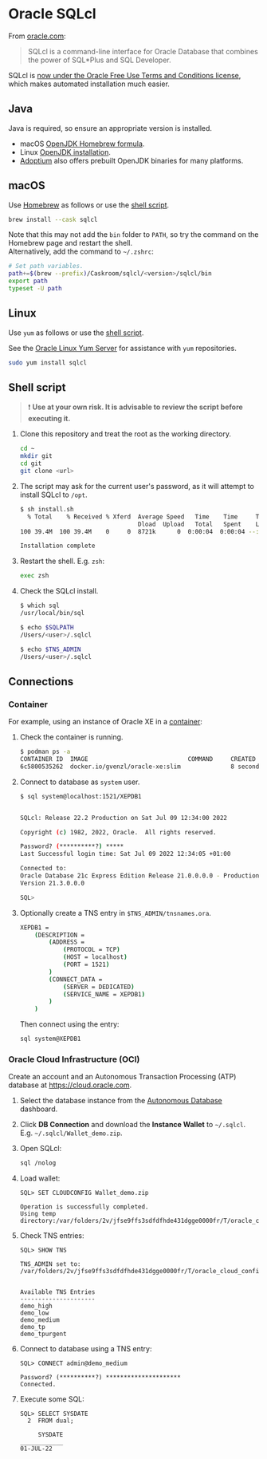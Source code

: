 # Oracle SQLcl

From [oracle.com](https://www.oracle.com/database/technologies/appdev/sqlcl/sqlcl-faq.html):
> SQLcl is a command-line interface for Oracle Database that combines the power of SQL*Plus and SQL Developer.

SQLcl is [now under the Oracle Free Use Terms and Conditions license](https://blogs.oracle.com/database/post/sqlcl-now-under-the-oracle-free-use-terms-and-conditions-license), which makes automated installation much easier.

## Java

Java is required, so ensure an appropriate version is installed.

* macOS [OpenJDK Homebrew formula](https://formulae.brew.sh/formula/openjdk).
* Linux [OpenJDK installation](https://openjdk.org/install/).
* [Adoptium](https://adoptium.net) also offers prebuilt OpenJDK binaries for many platforms.

## macOS

Use [Homebrew](https://formulae.brew.sh/cask/sqlcl) as follows or use the [shell script](#shell-script).

```sh
brew install --cask sqlcl
```

Note that this may not add the `bin` folder to `PATH`, so try the command on the Homebrew page and restart the shell.\
Alternatively, add the command to `~/.zshrc`:

```sh
# Set path variables.
path+=$(brew --prefix)/Caskroom/sqlcl/<version>/sqlcl/bin
export path
typeset -U path
```

## Linux

Use `yum` as follows or use the [shell script](#shell-script).

See the [Oracle Linux Yum Server](https://yum.oracle.com/getting-started.html#installing-software-from-oracle-linux-yum-server) for assistance with `yum` repositories.

```sh
sudo yum install sqlcl
```

## Shell script

> ❗ **Use at your own risk. It is advisable to review the script before executing it.**

1. Clone this repository and treat the root as the working directory.

   ```sh
   cd ~
   mkdir git
   cd git
   git clone <url>
   ```

1. The script may ask for the current user's password, as it will attempt to install SQLcl to `/opt`.

   ```sh
   $ sh install.sh
     % Total    % Received % Xferd  Average Speed   Time    Time     Time  Current
                                    Dload  Upload   Total   Spent    Left  Speed
   100 39.4M  100 39.4M    0     0  8721k      0  0:00:04  0:00:04 --:--:-- 8900k

   Installation complete
   ```

1. Restart the shell. E.g. `zsh`:

   ```sh
   exec zsh
   ```

1. Check the SQLcl install.

   ```sh
   $ which sql
   /usr/local/bin/sql

   $ echo $SQLPATH
   /Users/<user>/.sqlcl

   $ echo $TNS_ADMIN
   /Users/<user>/.sqlcl
   ```

## Connections

### Container

For example, using an instance of Oracle XE in a [container](../database/container-engine.md):

1. Check the container is running.

   ```sh
   $ podman ps -a                                                             
   CONTAINER ID  IMAGE                            COMMAND     CREATED        STATUS            PORTS                   NAMES
   6c5800535262  docker.io/gvenzl/oracle-xe:slim              8 seconds ago  Up 8 seconds ago  0.0.0.0:1521->1521/tcp  pensive_khorana
   ```

1. Connect to database as `system` user.

   ```sh
   $ sql system@localhost:1521/XEPDB1


   SQLcl: Release 22.2 Production on Sat Jul 09 12:34:00 2022

   Copyright (c) 1982, 2022, Oracle.  All rights reserved.

   Password? (**********?) *****
   Last Successful login time: Sat Jul 09 2022 12:34:05 +01:00

   Connected to:
   Oracle Database 21c Express Edition Release 21.0.0.0.0 - Production
   Version 21.3.0.0.0
   
   SQL>
   ```

1. Optionally create a TNS entry in `$TNS_ADMIN/tnsnames.ora`.

   ```sh
   XEPDB1 =
       (DESCRIPTION =
           (ADDRESS = 
               (PROTOCOL = TCP)
               (HOST = localhost)
               (PORT = 1521)
           )
           (CONNECT_DATA =
               (SERVER = DEDICATED)
               (SERVICE_NAME = XEPDB1)
           )
       )
   ```

   Then connect using the entry:

   ```sh
   sql system@XEPDB1
   ```

### Oracle Cloud Infrastructure (OCI)

Create an account and an Autonomous Transaction Processing (ATP) database at <https://cloud.oracle.com>.

1. Select the database instance from the [Autonomous Database](https://cloud.oracle.com/db/adb) dashboard.
1. Click **DB Connection** and download the **Instance Wallet** to `~/.sqlcl`.\
   E.g. `~/.sqlcl/Wallet_demo.zip`.
1. Open SQLcl:

   ```sh
   sql /nolog
   ```

1. Load wallet:

   ```text
   SQL> SET CLOUDCONFIG Wallet_demo.zip

   Operation is successfully completed.
   Using temp directory:/var/folders/2v/jfse9ffs3sdfdfhde431dgge0000fr/T/oracle_cloud_config8573768666928582556
   ```

1. Check TNS entries:

   ```text
   SQL> SHOW TNS

   TNS_ADMIN set to: /var/folders/2v/jfse9ffs3sdfdfhde431dgge0000fr/T/oracle_cloud_config8573768666928582556
   
   
   Available TNS Entries
   ---------------------
   demo_high
   demo_low
   demo_medium
   demo_tp
   demo_tpurgent
   ```

1. Connect to database using a TNS entry:

   ```text
   SQL> CONNECT admin@demo_medium

   Password? (**********?) *********************
   Connected.
   ```

1. Execute some SQL:

   ```text
   SQL> SELECT SYSDATE
     2  FROM dual;

        SYSDATE
   ____________ 
   01-JUL-22
   ```
